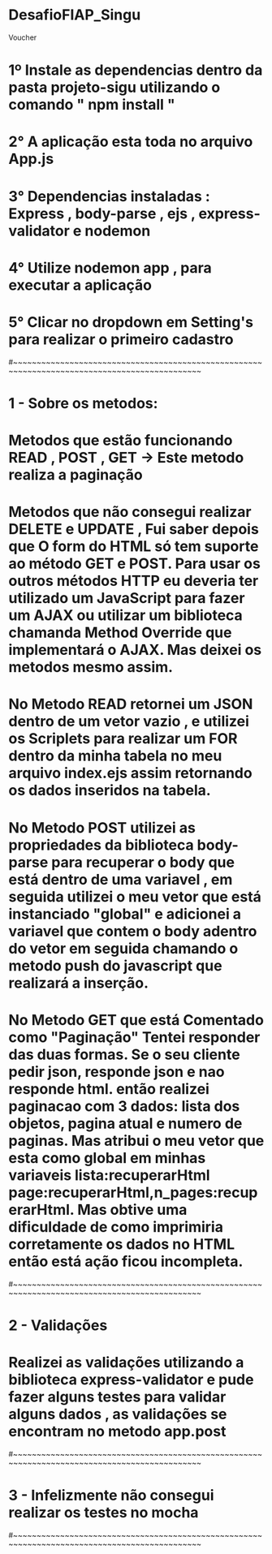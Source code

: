 ﻿# DesafioFIAP_Singu
Voucher

# 1º Instale as dependencias dentro da pasta projeto-sigu utilizando o comando " npm install "
# 2° A aplicação esta toda no arquivo App.js
# 3° Dependencias instaladas : Express , body-parse , ejs , express-validator e nodemon
# 4° Utilize nodemon app , para executar a aplicação
# 5° Clicar no dropdown em Setting's para realizar o primeiro cadastro
#~~~~~~~~~~~~~~~~~~~~~~~~~~~~~~~~~~~~~~~~~~~~~~~~~~~~~~~~~~~~~~~~~~~~~~~~~~~~~~~~~~~~~~~~~~~~~~

# 1 - Sobre os metodos:

# Metodos que estão funcionando READ , POST , GET -> Este metodo realiza a paginação

# Metodos que não consegui realizar DELETE e UPDATE , Fui saber depois que O form do HTML só tem suporte ao método GET e POST. Para usar os outros métodos HTTP eu deveria ter utilizado um JavaScript para fazer um AJAX ou utilizar um biblioteca chamanda Method Override que implementará o AJAX. Mas deixei os metodos mesmo assim. 

# No Metodo READ retornei um JSON dentro de um vetor vazio , e utilizei os Scriplets para realizar um FOR dentro da minha tabela no meu arquivo index.ejs assim retornando os dados inseridos na tabela.

# No Metodo POST utilizei as propriedades da biblioteca body-parse para recuperar o body que está dentro de uma variavel , em seguida utilizei o meu vetor que está instanciado "global" e adicionei a variavel que contem o body adentro do vetor em seguida chamando o metodo push do javascript que realizará a inserção.

# No Metodo GET que está Comentado como "Paginação" Tentei responder das duas formas. Se o seu cliente pedir json, responde json e nao responde html. então realizei paginacao com 3 dados: lista dos objetos, pagina atual e numero de paginas. Mas atribui o meu vetor que esta como global em minhas variaveis lista:recuperarHtml page:recuperarHtml,n_pages:recuperarHtml. Mas obtive uma dificuldade de como imprimiria corretamente os dados no HTML então está ação ficou incompleta.

#~~~~~~~~~~~~~~~~~~~~~~~~~~~~~~~~~~~~~~~~~~~~~~~~~~~~~~~~~~~~~~~~~~~~~~~~~~~~~~~~~~~~~~~~~~~~~~

# 2 - Validações 
# Realizei as validações utilizando a biblioteca express-validator e pude fazer alguns testes para validar alguns dados , as validações se encontram no metodo app.post

#~~~~~~~~~~~~~~~~~~~~~~~~~~~~~~~~~~~~~~~~~~~~~~~~~~~~~~~~~~~~~~~~~~~~~~~~~~~~~~~~~~~~~~~~~~~~~~

# 3 - Infelizmente não consegui realizar os testes no mocha

#~~~~~~~~~~~~~~~~~~~~~~~~~~~~~~~~~~~~~~~~~~~~~~~~~~~~~~~~~~~~~~~~~~~~~~~~~~~~~~~~~~~~~~~~~~~~~~







